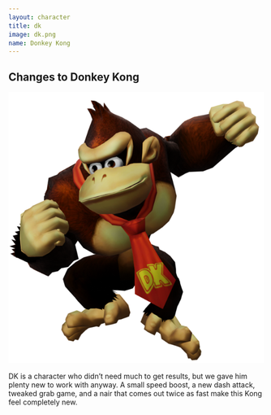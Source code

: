 ```yaml
---
layout: character
title: dk
image: dk.png
name: Donkey Kong
---
```


## Changes to Donkey Kong
![Donkey Kong](/images/content/css/dk.png)

DK is a character who didn’t need much to get results, but we gave him plenty new to work with anyway. A small speed boost, a new dash attack, tweaked grab game, and a nair that comes out twice as fast make this Kong feel completely new.
